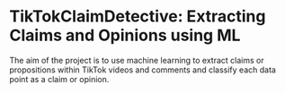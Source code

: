# TikTokClaimDetective: Extracting Claims and Opinions using ML
  The aim of the project is to use machine learning to extract claims or propositions within TikTok videos and comments and classify each data point as a claim or opinion. 
